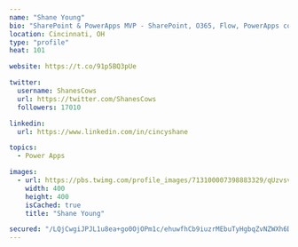 ```yaml
---
name: "Shane Young"
bio: "SharePoint & PowerApps MVP - SharePoint, O365, Flow, PowerApps consulting? @PowerApps911 | Pure Snark? You found it."
location: Cincinnati, OH
type: "profile"
heat: 101

website: https://t.co/91p5BQ3pUe

twitter:
  username: ShanesCows
  url: https://twitter.com/ShanesCows
  followers: 17010

linkedin:
  url: https://www.linkedin.com/in/cincyshane

topics:
  - Power Apps

images:
  - url: https://pbs.twimg.com/profile_images/713100007398883329/qUzvsvQ3_400x400.jpg
    width: 400
    height: 400
    isCached: true
    title: "Shane Young"

secured: "/LQjCwgiJPJL1u8ea+go0OjOPm1c/ehuwfhCb9iuzrMEbuTyHgbqZvNZWXh6DqnI9rP/AwqxXGeoNJgKFhQIL/pAZP3lnCh0f3wxrlmpD8wMh4KxmX5sflcGRz2ONGvS8Opfk82rtnKnpYKioY0TWXzJL8Rim9N3KRRVou2WLHLWDiUd9Ply8hVHJy3GGKgm//qwtTaoDpMf9otbGN1e7R+jsOdk3BK/B2oiFmCV+ZidCMW8YT5Dij7DAWwrrNFj7CsWedY0mGE0SOxW/iG9IMshOxt6r3e/1as/5zn8ldcVEJG4SXAQ2ssbl8yts7JW9KpDcCLiO0jHb3bORZHexX8AxAw6YT79+u8SwaNbgErMNuUv/ybTG6WppWSvCAYCtRJpcLnW1rROlRe4LZbQJIdRIcm+4Mmov+ySycLROhM=;TuH1QIPKdtEGjnZJtYEXNg=="
---
```


